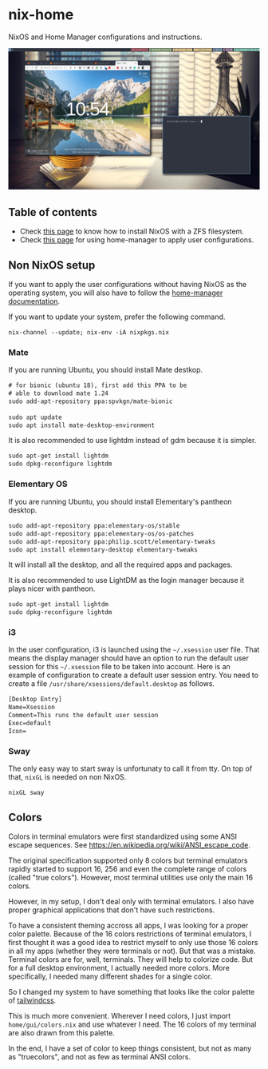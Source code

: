 # nix-home

NixOS and Home Manager configurations and instructions.

![Screenshot](screenshot.png)

## Table of contents

- Check [this page](docs/nixos-install.md) to know how to install NixOS with a ZFS filesystem.
- Check [this page](docs/home-manager.md) for using home-manager to apply user configurations.

## Non NixOS setup

If you want to apply the user configurations without having NixOS as the operating system, you will also have to follow the [home-manager documentation](docs/home-manager.md).

If you want to update your system, prefer the following command.

```
nix-channel --update; nix-env -iA nixpkgs.nix
```

### Mate

If you are running Ubuntu, you should install Mate destkop.

```
# for bionic (ubuntu 18), first add this PPA to be
# able to download mate 1.24
sudo add-apt-repository ppa:spvkgn/mate-bionic

sudo apt update
sudo apt install mate-desktop-environment
```

It is also recommended to use lightdm instead of gdm because it is simpler.

```
sudo apt-get install lightdm
sudo dpkg-reconfigure lightdm
```

### Elementary OS

If you are running Ubuntu, you should install Elementary's pantheon desktop.

```
sudo add-apt-repository ppa:elementary-os/stable
sudo add-apt-repository ppa:elementary-os/os-patches
sudo add-apt-repository ppa:philip.scott/elementary-tweaks
sudo apt install elementary-desktop elementary-tweaks
```

It will install all the desktop, and all the required apps and packages.

It is also recommended to use LightDM as the login manager because it plays nicer with pantheon.

```
sudo apt-get install lightdm
sudo dpkg-reconfigure lightdm
```

### i3

In the user configuration, i3 is launched using the `~/.xsession` user file. That means the display manager should have an option to run the default user session for this `~/.xsession` file to be taken into account. Here is an example of configuration to create a default user session entry. You need to create a file `/usr/share/xsessions/default.desktop` as follows.

```
[Desktop Entry]
Name=Xsession
Comment=This runs the default user session
Exec=default
Icon=
```

### Sway

The only easy way to start sway is unfortunaty to call it from tty. On top of that, `nixGL` is needed on non NixOS.

```
nixGL sway
```

## Colors

Colors in terminal emulators were first standardized using some ANSI escape sequences. See https://en.wikipedia.org/wiki/ANSI_escape_code.

The original specification supported only 8 colors but terminal emulators rapidly started to support 16, 256 and even the complete range of colors (called "true colors"). However, most terminal utilities use only the main 16 colors.

However, in my setup, I don't deal only with terminal emulators. I also have proper graphical applications that don't have such restrictions.

To have a consistent theming accross all apps, I was looking for a proper color palette. Because of the 16 colors restrictions of terminal emulators, I first thought it was a good idea to restrict myself to only use those 16 colors in all my apps (whether they were terminals or not). But that was a mistake. Terminal colors are for, well, terminals. They will help to colorize code. But for a full desktop environment, I actually needed more colors. More specifically, I needed many different shades for a single color.

So I changed my system to have something that looks like the color palette of [tailwindcss](https://tailwindcss.com/docs/customizing-colors#default-color-palette).

This is much more convenient. Wherever I need colors, I just import `home/gui/colors.nix` and use whatever I need. The 16 colors of my terminal are also drawn from this palette.

In the end, I have a set of color to keep things consistent, but not as many as "truecolors", and not as few as terminal ANSI colors.
